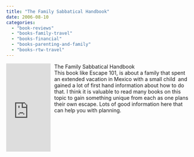 ```yaml
---
title: "The Family Sabbatical Handbook"
date: 2006-08-10
categories: 
  - "book-reviews"
  - "books-family-travel"
  - "books-financial"
  - "books-parenting-and-family"
  - "books-rtw-travel"
---
```


<iframe scrolling="no" frameborder="0" marginheight="0" marginwidth="0" src="http://rcm.amazon.com/e/cm?t=soultravelers-20&o=1&p=8&l=as1&asins=1887140697&fc1=000000&IS2=1&lt1=_blank&lc1=0000FF&bc1=000000&bg1=FFFFFF&f=ifr" style="width: 120px; height: 240px; margin-right: 10px; float: left; margin-bottom: 20px;"></iframe>

The Family Sabbatical Handbook  
This book like Escape 101, is about a family that spent an extended vacation in Mexico with a small child  and gained a lot of first hand information about how to do that. I think it is valuable to read many books on this topic to gain something unique from each as one plans their own escape. Lots of good information here that can help you with planning.
